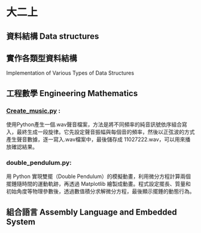 # 大二上
## 資料結構 Data structures

## 實作各類型資料結構
Implementation of Various Types of Data Structures

## 工程數學 Engineering Mathematics

### [Create_music.py](大二上/工程數學%20Engineering%20Mathematic/Create_music.py) :
使用Python產生一個.wav聲音檔案，方法是將不同頻率的純音訊號依序組合寫入，最終生成一段旋律。它先設定聲音振幅與每個音的頻率，然後以正弦波的方式產生聲音數據，逐一寫入.wav檔案中，最後儲存成 11027222.wav，可以用來播放確認結果。

### double_pendulum.py:
用 Python 實現雙擺（Double Pendulum）的模擬動畫，利用微分方程計算兩個擺錘隨時間的運動軌跡，再透過 Matplotlib 繪製成動畫。程式設定擺長、質量和初始角度等物理參數後，透過數值積分求解微分方程，最後顯示擺錘的動態行為。

## 組合語言 Assembly Language and Embedded System




